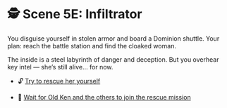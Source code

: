 
# 🕵️ Scene 5E: Infiltrator

You disguise yourself in stolen armor and board a Dominion shuttle. Your plan: reach the battle station and find the cloaked woman.

The inside is a steel labyrinth of danger and deception. But you overhear key intel — she’s still alive… for now.

- 🔓 [Try to rescue her yourself](./scene6C.md)

- 🧙 [Wait for Old Ken and the others to join the rescue mission](./scene6B.md)
